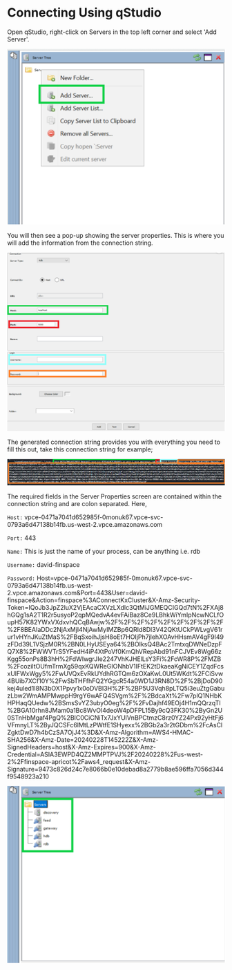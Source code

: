 Connecting Using qStudio
===============

Open qStudio, right-click on Servers in the top left corner and select 'Add Server'.

![Add Server Connection](workshop/graphics/Servers_qStudio1.png)

You will then see a pop-up showing the server properties. This is where you will add the information from the connection string.

![Server Properties](workshop/graphics/Server_Properties1.png)

The generated connection string provides you with everything you need to fill this out, take this connection string for example;

![Connection String](workshop/graphics/ConnectionString1.png)

The required fields in the Server Properties screen are contained within the connection string and are colon separated. Here,

``Host:`` vpce-0471a7041d652985f-0monuk67.vpce-svc-0793a6d47138b14fb.us-west-2.vpce.amazonaws.com

``Port:`` 443

``Name:`` This is just the name of your process, can be anything i.e. rdb

``Username:`` david-finspace

``Password:`` Host=vpce-0471a7041d652985f-0monuk67.vpce-svc-0793a6d47138b14fb.us-west-2.vpce.amazonaws.com&Port=443&User=david-finspace&Action=finspace%3AConnectKxCluster&X-Amz-Security-Token=IQoJb3JpZ2luX2VjEAcaCXVzLXdlc3QtMiJGMEQCIGQd7tN%2FXAj8hGQg1sA2T1R2r5usyoP2qpMQedvA4evFAiBaz8Ce9LBhkWiYmIpNcwNCLfOupH57K82YWxVXdxvhQCqBAwjw%2F%2F%2F%2F%2F%2F%2F%2F%2F%2F8BEAIaDDc2NjAxMjI4NjAwMyIMZBp6QRId8Dl3V42QKtUCkPWLvgV61rur1vHYnJKuZtMaS%2FBqSxoihJjsH8oEt7HOIjPh7jlehXOAvHHsmAV4gF9l49zFDd39L1VSjzM0R%2BN0LHyUSEya64%2BOIksQ4BAc2TmtxqDWNeDzpFQ7X8%2FWWVTrS5YFedH4iP4XtPoVf0KmQhVRepAbd91nFCJVEv8Wg66zKgg55onPs8B3hH%2FdWIwgrJIe2247VhKJHElLsY3Fi%2FcWR8P%2FMZB%2FcoziItOUfmTrmXg59qxKQWReGIONhbV1IFtEK2tDkaeaKgNiCEY1ZqdFcsxUlFWxWgy5%2FwUVQxEvRkUYdhRGTQm6zOXaKwL0Ut5WKdt%2FCiSvw4BUib7XCf10Y%2FwSbTHFfhFQ2YGgcR54a0WD1J3RN8D%2F%2BjDoD90kej4uled1I8N3bOX1Ppvy1x0oDVBI3H%2F%2BP5U3Vqh8pLTQ5i3euZtgGabuzLbw2WmAMPMwppH9rgY6wAFQ4SVgm%2F%2BdcaXt%2Fw7plQ1NHbKHPHaqQUedw%2BSmsSvYZ3ubyO0eg%2F%2FvDajhf49EOj4H1mQQrzqTl%2BGA10rhn8JMam0a1Bc8WvOl4deoW4pDFPL15By9cQ3FK30%2ByGn2U0STnHbMgaf4PgQ%2BIC0CiCNiTx7JxYUlVnBPCtmzC8rz0YZ24Px92yHtFj6VFmnyLT%2ByJQCSFc6lMtLzPWtfE1SHyexx%2BGb2a3r2tGDbm%2FcAsClZgktDwD7h4bCzSA7OjJ4%3D&X-Amz-Algorithm=AWS4-HMAC-SHA256&X-Amz-Date=20240228T145222Z&X-Amz-SignedHeaders=host&X-Amz-Expires=900&X-Amz-Credential=ASIA3EWPD4QZ2MMPTPVJ%2F20240228%2Fus-west-2%2Ffinspace-apricot%2Faws4_request&X-Amz-Signature=9473c826d24c7e8066b0e10debad8a2779b8ae596ffa7056d344f9548923a210

![All Servers](workshop/graphics/CompleteServers1.png)
